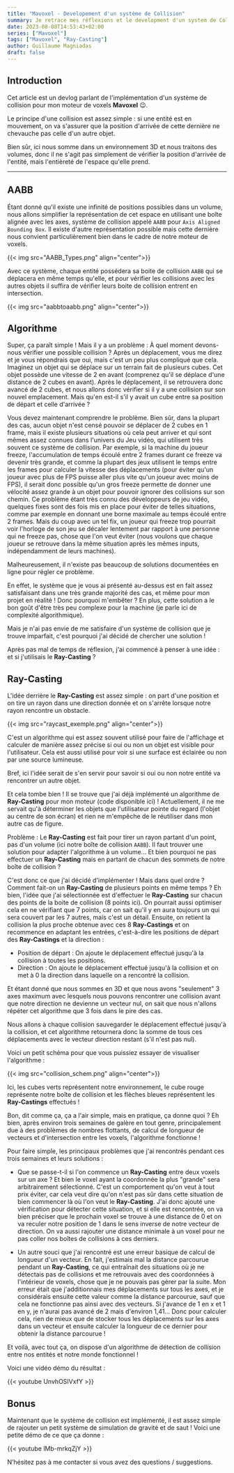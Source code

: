 ```yaml
---
title: "Mavoxel - Developement d'un système de Collision"
summary: Je retrace mes réflexions et le development d'un system de Collision pour Mavoxel.
date: 2023-08-08T14:53:43+02:00
series: ["Mavoxel"]
tags: ["Mavoxel", "Ray-Casting"]
author: Guillaume Magniadas
draft: false
---
```


## Introduction

Cet article est un devlog parlant de l'implémentation d'un système de collision pour mon moteur de voxels **Mavoxel** 😉.

Le principe d'une collision est assez simple : si une entité est en mouvement, on va s'assurer que la position d'arrivée de cette dernière ne chevauche pas celle d'un autre objet.

Bien sûr, ici nous somme dans un environnement 3D et nous traitons des volumes, donc il ne s'agit pas simplement de vérifier la position d'arrivée de l'entité, mais l'entièreté de l'espace qu'elle prend.

---

## AABB

Étant donné qu'il existe une infinité de positions possibles dans un volume, nous allons simplifier la représentation de cet espace en utilisant une boîte alignée avec les axes, système de collision appelé `AABB` pour `Axis Aligned Bounding Box`. Il existe d'autre représentation possible mais cette dernière nous convient particulièrement bien dans le cadre de notre moteur de voxels.

{{< img src="AABB_Types.png" align="center">}}

Avec ce système, chaque entité possédera sa boite de collision `AABB` qui se déplacera en même temps qu'elle, et pour vérifier les collisions avec les autres objets il suffira de vérifier leurs boite de collision entrent en intersection.

{{< img src="aabbtoaabb.png" align="center">}}

## Algorithme

Super, ça paraît simple ! Mais il y a un problème : À quel moment devons-nous vérifier une possible collision ? Après un déplacement, vous me direz et je vous répondrais que oui, mais c'est un peu plus compliqué que cela. Imaginez un objet qui se déplace sur un terrain fait de plusieurs cubes. Cet objet possède une vitesse de 2 en avant (comprenez qu'il se déplace d'une distance de 2 cubes en avant). Après le déplacement, il se retrouvera donc avancé de 2 cubes, et nous allons donc vérifier si il y a une collision sur son nouvel emplacement. Mais qu'en est-il s'il y avait un cube entre sa position de départ et celle d'arrivée ?

Vous devez maintenant comprendre le problème. Bien sûr, dans la plupart des cas, aucun objet n'est censé pouvoir se déplacer de 2 cubes en 1 frame, mais il existe plusieurs situations où cela peut arriver et qui sont mêmes assez connues dans l'univers du Jeu vidéo, qui utilisent très souvent ce système de collision. Par exemple, si la machine du joueur freeze, l'accumulation de temps écoulé entre 2 frames durant ce freeze va devenir très grande, et comme la plupart des jeux utilisent le temps entre les frames pour calculer la vitesse des déplacements (pour éviter qu'un joueur avec plus de FPS puisse aller plus vite qu'un joueur avec moins de FPS), il serait donc possible qu'un gros freeze permette de donner une vélocité assez grande à un objet pour pouvoir ignorer des collisions sur son chemin. Ce problème étant très connu des développeurs de jeu vidéo, quelques fixes sont des fois mis en place pour éviter de telles situations, comme par exemple en donnant une borne maximale au temps écoulé entre 2 frames. Mais du coup avec un tel fix, un joueur qui freeze trop pourrait voir l'horloge de son jeu se décaler lentement par rapport à une personne qui ne freeze pas, chose que l'on veut éviter (nous voulons que chaque joueur se retrouve dans la même situation après les mêmes inputs, indépendamment de leurs machines).

Malheureusement, il n'existe pas beaucoup de solutions documentées en ligne pour régler ce problème.

En effet, le système que je vous ai présenté au-dessus est en fait assez satisfaisant dans une très grande majorité des cas, et même pour mon projet en réalité ! Donc pourquoi m'embêter ? En plus, cette solution a le bon goût d'être très peu complexe pour la machine (je parle ici de complexité algorithmique).

Mais je n'ai pas envie de me satisfaire d'un système de collision que je trouve imparfait, c'est pourquoi j'ai décidé de chercher une solution !

Après pas mal de temps de réflexion, j'ai commencé à penser à une idée : et si j'utilisais le **Ray-Casting** ?

## Ray-Casting

L'idée derrière le **Ray-Casting** est assez simple : on part d'une position et on tire un rayon dans une direction donnée et on s'arrête lorsque notre rayon rencontre un obstacle.

{{< img src="raycast_exemple.png" align="center">}}

C'est un algorithme qui est assez souvent utilisé pour faire de l'affichage et calculer de manière assez précise si oui ou non un objet est visible pour l'utilisateur. Cela est aussi utilisé pour voir si une surface est éclairée ou non par une source lumineuse.

Bref, ici l'idée serait de s'en servir pour savoir si oui ou non notre entité va rencontrer un autre objet.

Et cela tombe bien ! Il se trouve que j'ai déjà implémenté un algorithme de **Ray-Casting** pour mon moteur (code disponible ici) ! Actuellement, il ne me servait qu'à déterminer les objets que l'utilisateur pointe du regard (l'objet au centre de son écran) et rien ne m'empêche de le réutiliser dans mon autre cas de figure.

Problème : Le **Ray-Casting** est fait pour tirer un rayon partant d'un point, pas d'un volume (ici notre boîte de collision `AABB`). Il faut trouver une solution pour adapter l'algorithme à un volume... Et bien pourquoi ne pas effectuer un **Ray-Casting** mais en partant de chacun des sommets de notre boîte de collision ?

C'est donc ce que j'ai décidé d'implémenter ! Mais dans quel ordre ? Comment fait-on un **Ray-Casting** de plusieurs points en même temps ? Eh bien, l'idée que j'ai sélectionnée est d'effectuer le **Ray-Casting** sur chacun des points de la boite de collision (8 points ici). On pourrait aussi optimiser cela en ne vérifiant que 7 points, car on sait qu'il y en aura toujours un qui sera couvert par les 7 autres, mais c'est un détail. Ensuite, on retient la collision la plus proche obtenue avec ces 8 **Ray-Castings** et on recommence en adaptant les entrées, c'est-à-dire les positions de départ des **Ray-Castings** et la direction :

* Position de départ : On ajoute le déplacement effectué jusqu'à la collision à toutes les positions.
* Direction : On ajoute le déplacement effectué jusqu'à la collision et on met à 0 la direction dans laquelle on a rencontré la collision.

Et étant donné que nous sommes en 3D et que nous avons "seulement" 3 axes maximum avec lesquels nous pouvons rencontrer une collision avant que notre direction ne devienne un vecteur nul, on sait que nous n'allons répéter cet algorithme que 3 fois dans le pire des cas.

Nous allons à chaque collision sauvegarder le déplacement effectué jusqu'à la collision, et cet algorithme retournera donc la somme de tous ces déplacements avec le vecteur direction restant (s'il n'est pas nul).

Voici un petit schéma pour que vous puissiez essayer de visualiser l'algorithme :

{{< img src="collision_schem.png" align="center">}}

Ici, les cubes verts représentent notre environnement, le cube rouge représente notre boîte de collision et les flèches bleues représentent les **Ray-Castings** effectués !

Bon, dit comme ça, ça a l'air simple, mais en pratique, ça donne quoi ? Eh bien, après environ trois semaines de galère en tout genre, principalement due à des problèmes de nombres flottants, de calcul de longueur de vecteurs et d'intersection entre les voxels, l'algorithme fonctionne !

Pour faire simple, les principaux problèmes que j'ai rencontrés pendant ces trois semaines et leurs solutions :

* Que se passe-t-il si l'on commence un **Ray-Casting** entre deux voxels sur un axe ? Et bien le voxel ayant la coordonnée la plus "grande" sera arbitrairement sélectionné. C'est un comportement qu'on veut à tout prix éviter, car cela veut dire qu'on n'est pas sûr dans cette situation de bien commencer là où l'on veut le **Ray-Casting**. J'ai donc ajouté une vérification pour détecter cette situation, et si elle est rencontrée, on va bien préciser que le prochain voxel se trouve à une distance de 0 et on va reculer notre position de 1 dans le sens inverse de notre vecteur de direction. On va aussi rajouter une distance minimale à un voxel pour ne pas coller nos boîtes de collisions à ces derniers.

* Un autre souci que j'ai rencontré est une erreur basique de calcul de longueur d'un vecteur. En fait, j'estimais mal la distance parcourue pendant un **Ray-Casting**, ce qui entraînait des situations où je ne détectais pas de collisions et me retrouvais avec des coordonnées à l'intérieur de voxels, chose que je ne pouvais pas gérer par la suite. Mon erreur était que j'additionnais mes déplacements sur tous les axes, et je considérais ensuite cette valeur comme la distance parcourue, sauf que cela ne fonctionne pas ainsi avec des vecteurs. Si j'avance de 1 en x et 1 en y, je n'aurai pas avancé de 2 mais d'environ 1,41... Donc pour calculer cela, rien de mieux que de stocker tous les déplacements sur les axes dans un vecteur et ensuite calculer la longueur de ce dernier pour obtenir la distance parcourue !
  
Et voilà, avec tout ça, on dispose d'un algorithme de détection de collision entre nos entités et notre monde fonctionnel !

Voici une vidéo démo du résultat :

{{< youtube UnvhOSIVxfY >}}

## Bonus

Maintenant que le système de collision est implémenté, il est assez simple de rajouter un petit système de simulation de gravité et de saut ! Voici une petite démo de ce que ça donne :

{{< youtube lMb-mrkqZjY >}}

N’hésitez pas à me contacter si vous avez des questions / suggestions.
